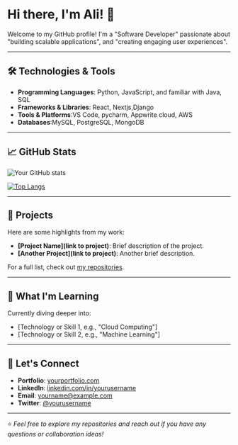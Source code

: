 # Hi there, I'm Ali! 👋

Welcome to my GitHub profile! I'm a "Software Developer" passionate about "building scalable applications", and "creating engaging user experiences".

---

## 🛠️ Technologies & Tools

- **Programming Languages**: Python, JavaScript, and familiar with Java, SQL 
- **Frameworks & Libraries**: React, Nextjs,Django
- **Tools & Platforms**:VS Code, pycharm, Appwrite cloud, AWS
- **Databases**:MySQL, PostgreSQL, MongoDB

---

## 📈 GitHub Stats

![Your GitHub stats](https://github-readme-stats.vercel.app/api?username=al-kheder&show_icons=true&theme=radical)

[![Top Langs](https://github-readme-stats.vercel.app/api/top-langs/?username=al-kheder&layout=compact&theme=radical)](https://github.com/al-kheder)

---

## 🚀 Projects

Here are some highlights from my work:

- **[Project Name](link to project)**: Brief description of the project.
- **[Another Project](link to project)**: Another brief description.

For a full list, check out [my repositories](https://github.com/yourusername?tab=repositories).

---

## 🌱 What I'm Learning

Currently diving deeper into:

- [Technology or Skill 1, e.g., "Cloud Computing"]
- [Technology or Skill 2, e.g., "Machine Learning"]

---

## 💬 Let's Connect

- **Portfolio**: [yourportfolio.com](https://yourportfolio.com)
- **LinkedIn**: [linkedin.com/in/yourusername](https://linkedin.com/in/yourusername)
- **Email**: [yourname@example.com](mailto:yourname@example.com)
- **Twitter**: [@yourusername](https://twitter.com/yourusername)

---

⭐️ *Feel free to explore my repositories and reach out if you have any questions or collaboration ideas!*
